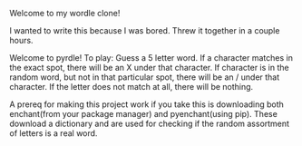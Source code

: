 Welcome to my wordle clone!

I wanted to write this because I was bored. Threw it together in a couple hours.

Welcome to pyrdle!
To play:
Guess a 5 letter word. If a character matches
in the exact spot, there will be an X under that 
character. If character is in the random word, but
not in that particular spot, there will be an / under
that character. If the letter does not match at
all, there will be nothing.


A prereq for making this project work if you take this is downloading both enchant(from your package manager) and pyenchant(using pip). These download a dictionary and are used for checking if the random assortment of letters is a real word.
